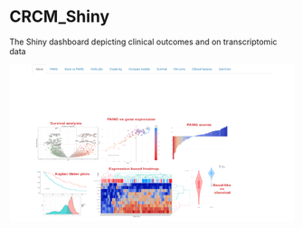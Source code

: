 # CRCM_Shiny
The Shiny dashboard depicting clinical outcomes and on transcriptomic data

![Picture representing the desired view of the dashboard](https://github.com/NickPanyushev/CRCM_Shiny/blob/main/documentation/image.png)
